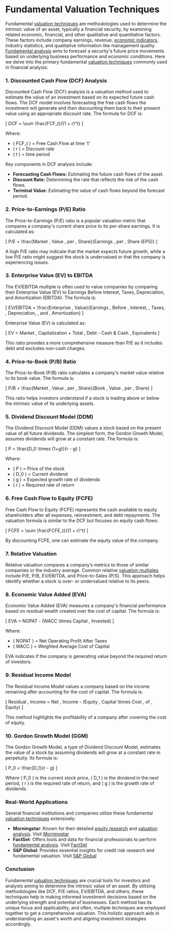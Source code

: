 # Fundamental Valuation Techniques

Fundamental [valuation techniques](../v/valuation_techniques.md) are methodologies used to determine the intrinsic value of an asset, typically a financial security, by examining related economic, financial, and other qualitative and quantitative factors. These factors include company earnings, revenue, [economic indicators](../e/economic_indicators.md), industry statistics, and qualitative information like management quality. [Fundamental analysis](../f/fundamental_analysis.md) aims to forecast a security's future price movements based on underlying business performance and economic conditions. Here we delve into the primary fundamental [valuation techniques](../v/valuation_techniques.md) commonly used in financial analysis:

### 1. Discounted Cash Flow (DCF) Analysis

Discounted Cash Flow (DCF) analysis is a valuation method used to estimate the value of an investment based on its expected future cash flows. The DCF model involves forecasting the free cash flows the investment will generate and then discounting them back to their present value using an appropriate discount rate. The formula for DCF is:

\[ DCF = \sum \frac{FCF_t}{(1 + r)^t} \]

Where:
- \( FCF_t \) = Free Cash Flow at time 't'
- \( r \) = Discount rate
- \( t \) = time period

Key components in DCF analysis include:

- **Forecasting Cash Flows:** Estimating the future cash flows of the asset.
- **Discount Rate:** Determining the rate that reflects the risk of the cash flows.
- **Terminal Value:** Estimating the value of cash flows beyond the forecast period.

### 2. Price-to-Earnings (P/E) Ratio

The Price-to-Earnings (P/E) ratio is a popular valuation metric that compares a company's current share price to its per-share earnings. It is calculated as:

\[ P/E = \frac{Market \, Value \, per \, Share}{Earnings \, per \, Share (EPS)} \]

A high P/E ratio may indicate that the market expects future growth, while a low P/E ratio might suggest the stock is undervalued or that the company is experiencing issues. 

### 3. Enterprise Value (EV) to EBITDA

The EV/EBITDA multiple is often used to value companies by comparing their Enterprise Value (EV) to Earnings Before Interest, Taxes, Depreciation, and Amortization (EBITDA). The formula is:

\[ EV/EBITDA = \frac{Enterprise \, Value}{Earnings \, Before \, Interest, \, Taxes, \, Depreciation, \, and \, Amortization} \]

Enterprise Value (EV) is calculated as:

\[ EV = Market \, Capitalization + Total \, Debt - Cash \& Cash \, Equivalents \]

This ratio provides a more comprehensive measure than P/E as it includes debt and excludes non-cash charges.

### 4. Price-to-Book (P/B) Ratio

The Price-to-Book (P/B) ratio calculates a company's market value relative to its book value. The formula is:

\[ P/B = \frac{Market \, Value \, per \, Share}{Book \, Value \, per \, Share} \]

This ratio helps investors understand if a stock is trading above or below the intrinsic value of its underlying assets.

### 5. Dividend Discount Model (DDM)

The Dividend Discount Model (DDM) values a stock based on the present value of all future dividends. The simplest form, the Gordon Growth Model, assumes dividends will grow at a constant rate. The formula is:

\[ P = \frac{D_0 \times (1+g)}{r - g} \]

Where:
- \( P \) = Price of the stock
- \( D_0 \) = Current dividend
- \( g \) = Expected growth rate of dividends
- \( r \) = Required rate of return

### 6. Free Cash Flow to Equity (FCFE)

Free Cash Flow to Equity (FCFE) represents the cash available to equity shareholders after all expenses, reinvestment, and debt repayments. The valuation formula is similar to the DCF but focuses on equity cash flows:

\[ FCFE = \sum \frac{FCFE_t}{(1 + r)^t} \]

By discounting FCFE, one can estimate the equity value of the company.

### 7. Relative Valuation

Relative valuation compares a company’s metrics to those of similar companies or the industry average. Common relative [valuation multiples](../v/valuation_multiples.md) include P/E, P/B, EV/EBITDA, and Price-to-Sales (P/S). This approach helps identify whether a stock is over- or undervalued relative to its peers.

### 8. Economic Value Added (EVA)

Economic Value Added (EVA) measures a company's financial performance based on residual wealth created over the cost of capital. The formula is:

\[ EVA = NOPAT - (WACC \times Capital \, Invested) \]

Where:
- \( NOPAT \) = Net Operating Profit After Taxes
- \( WACC \) = Weighted Average Cost of Capital

EVA indicates if the company is generating value beyond the required return of investors.

### 9. Residual Income Model

The Residual Income Model values a company based on the income remaining after accounting for the cost of capital. The formula is:

\[ Residual \, Income = Net \, Income - (Equity \, Capital \times Cost \, of \, Equity) \]

This method highlights the profitability of a company after covering the cost of equity.

### 10. Gordon Growth Model (GGM)

The Gordon Growth Model, a type of Dividend Discount Model, estimates the value of a stock by assuming dividends will grow at a constant rate in perpetuity. Its formula is:

\[ P_0 = \frac{D_1}{r - g} \]

Where \( P_0 \) is the current stock price, \( D_1 \) is the dividend in the next period, \( r \) is the required rate of return, and \( g \) is the growth rate of dividends.

### Real-World Applications 

Several financial institutions and companies utilize these fundamental [valuation techniques](../v/valuation_techniques.md) extensively:

- **Morningstar**: Known for their detailed [equity research](../e/equity_research.md) and [valuation analysis](../v/valuation_analysis.md). Visit [Morningstar](https://www.morningstar.com/)
- **FactSet**: Offers tools and data for financial professionals to perform [fundamental analysis](../f/fundamental_analysis.md). Visit [FactSet](https://www.factset.com/)
- **S&P Global**: Provides essential insights for credit risk research and fundamental valuation. Visit [S&P Global](https://www.spglobal.com/)

### Conclusion

Fundamental [valuation techniques](../v/valuation_techniques.md) are crucial tools for investors and analysts aiming to determine the intrinsic value of an asset. By utilizing methodologies like DCF, P/E ratios, EV/EBITDA, and others, these techniques help in making informed investment decisions based on the underlying strength and potential of businesses. Each method has its unique focus and applicability, and often, multiple techniques are employed together to get a comprehensive valuation. This holistic approach aids in understanding an asset's worth and aligning investment strategies accordingly.
